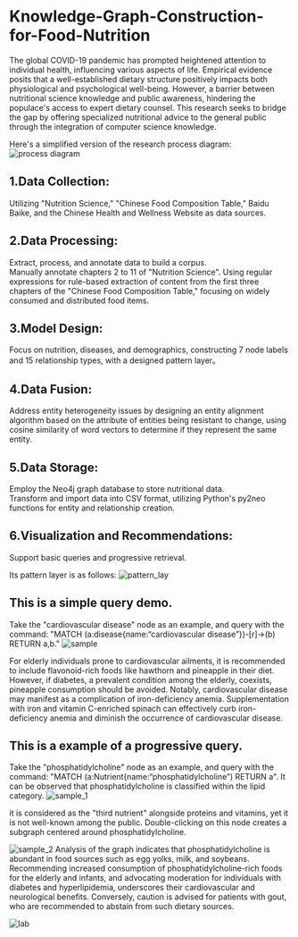 # Knowledge-Graph-Construction-for-Food-Nutrition
The global COVID-19 pandemic has prompted heightened attention to individual health, influencing various aspects of life. Empirical evidence posits that a well-established dietary structure positively impacts both physiological and psychological well-being. However, a barrier between nutritional science knowledge and public awareness, hindering the populace's access to expert dietary counsel. This research seeks to bridge the gap by offering specialized nutritional advice to the general public through the integration of computer science knowledge.

Here's a simplified version of the research process diagram:
![process diagram](https://github.com/haidisuper/Knowledge-Graph-Construction-for-Food-Nutrition/blob/main/process%20diagram.png)
## 1.Data Collection:
Utilizing "Nutrition Science," "Chinese Food Composition Table," Baidu Baike, and the Chinese Health and Wellness Website as data sources.

## 2.Data Processing:
Extract, process, and annotate data to build a corpus.  
Manually annotate chapters 2 to 11 of "Nutrition Science". Using regular expressions for rule-based extraction of content from the first three chapters of the "Chinese Food Composition Table," focusing on widely consumed and distributed food items.
 
## 3.Model Design:
Focus on nutrition, diseases, and demographics, constructing 7 node labels and 15 relationship types, with a designed pattern layer。

## 4.Data Fusion:
Address entity heterogeneity issues by designing an entity alignment algorithm based on the attribute of entities being resistant to change, using cosine similarity of word vectors to determine if they represent the same entity.

## 5.Data Storage:
Employ the Neo4j graph database to store nutritional data.    
Transform and import data into CSV format, utilizing Python's py2neo functions for entity and relationship creation.

## 6.Visualization and Recommendations:
Support basic queries and progressive retrieval.

Its pattern layer is as follows:
![pattern_lay](https://github.com/haidisuper/Knowledge-Graph-Construction-for-Food-Nutrition/blob/main/pattren_lay.png)

## This is a simple query demo. 
Take the "cardiovascular disease" node as an example, and query with the command: "MATCH (a:disease{name:“cardiovascular disease”})-[r]->(b) RETURN a,b."
![sample](https://github.com/haidisuper/Knowledge-Graph-Construction-for-Food-Nutrition/blob/main/sample.png)


For elderly individuals prone to cardiovascular ailments, it is recommended to include flavonoid-rich foods like hawthorn and pineapple in their diet. However, if diabetes, a prevalent condition among the elderly, coexists, pineapple consumption should be avoided. Notably, cardiovascular disease may manifest as a complication of iron-deficiency anemia. Supplementation with iron and vitamin C-enriched spinach can effectively curb iron-deficiency anemia and diminish the occurrence of cardiovascular disease.

## This is a example of a progressive query.

Take the "phosphatidylcholine" node as an example, and query with the command: "MATCH (a:Nutrient{name:“phosphatidylcholine”) RETURN a". It can be observed that phosphatidylcholine is classified within the lipid category.
![sample_1](https://github.com/Haidi927/Knowledge-Graph-Construction-for-Food-Nutrition/blob/main/sample_1.png)

it is considered as the "third nutrient" alongside proteins and vitamins, yet it is not well-known among the public. Double-clicking on this node creates a subgraph centered around phosphatidylcholine.

![sample_2](https://github.com/Haidi927/Knowledge-Graph-Construction-for-Food-Nutrition/blob/main/sample_2.png)
Analysis of the graph indicates that phosphatidylcholine is abundant in food sources such as egg yolks, milk, and soybeans. Recommending increased consumption of phosphatidylcholine-rich foods for the elderly and infants, and advocating moderation for individuals with diabetes and hyperlipidemia, underscores their cardiovascular and neurological benefits. Conversely, caution is advised for patients with gout, who are recommended to abstain from such dietary sources.

![lab](https://github.com/haidisuper/Knowledge-Graph-Construction-for-Food-Nutrition/blob/main/lab.png)
